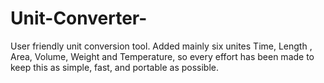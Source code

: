 # Unit-Converter-
User friendly unit conversion tool. Added mainly six unites Time, Length , Area, Volume, Weight and Temperature, so every effort has been made to keep this as simple, fast, and portable as possible.
